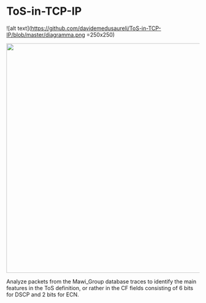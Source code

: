 # ToS-in-TCP-IP

![alt text](https://github.com/davidemedusaureli/ToS-in-TCP-IP/blob/master/diagramma.png =250x250)

<p align="center">
<img src="https://github.com/davidemedusaureli/ToS-in-TCP-IP/blob/master/diagramma.png" width="600">
 </p>

 Analyze packets from the Mawi_Group database traces to identify the main features in the ToS definition, or rather in the CF fields consisting of 6 bits for DSCP and 2 bits for ECN.

